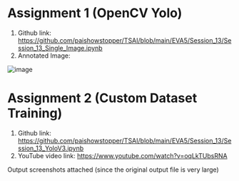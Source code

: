 # Assignment 1 (OpenCV Yolo)

1. Github link: https://github.com/paishowstopper/TSAI/blob/main/EVA5/Session_13/Session_13_Single_Image.ipynb
2. Annotated Image:

![image](https://user-images.githubusercontent.com/26896746/118374302-f56c2200-b5d8-11eb-946d-feda96860650.png)

# Assignment 2 (Custom Dataset Training)

1. Github link: https://github.com/paishowstopper/TSAI/blob/main/EVA5/Session_13/Session_13_YoloV3.ipynb
2. YouTube video link: https://www.youtube.com/watch?v=oqLkTUbsRNA

Output screenshots attached (since the original output file is very large)
